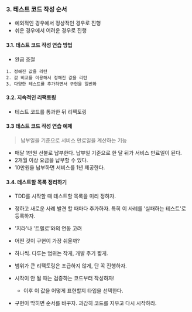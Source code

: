 ### 3. 테스트 코드 작성 순서

- 예외적인 경우에서 정상적인 경우로 진행
- 쉬운 경우에서 어려운 경우로 진행

#### 3.1. 테스트 코드 작성 연습 방법

- 완급 조절

```
1. 정해진 값을 리턴
2. 값 비교를 이용해서 정해진 값을 리턴
3. 다양한 테스트를 추가하면서 구현을 일반화
```
#### 3.2. 지속적인 리팩토링

- 테스트 코드를 통과한 뒤 리팩토링

#### 3.3 테스트 코드 작성 연습 예제

> 납부일을 기준으로 서비스 만료일을 계산하는 기능

- 매달 1만원 선불로 납부한다. 납부일 기준으로 한 달 뒤가 서비스 만료일이 된다.
- 2개월 이상 요금을 납부할 수 있다.
- 10만원을 납부하면 서비스를 1년 제공한다.

#### 3.4. 테스트할 목록 정리하기

- TDD를 시작할 때 테스트할 목록을 미리 정하자.
- 정하고 새로운 사례 발견 할 때마다 추가하자. 특히 이 사례를 '실패하는 테스트'로 등록하자.
- '지라'나 '트렐로'와의 연동 고려
- 어떤 것이 구현이 가장 쉬울까?
- 하나씩. 다루는 범위는 작게, 개발 주기 짧게.
- 범위가 큰 리팩토링은 조급하지 않게, 단 꼭 진행하자.

- 시작이 안 될 때는 검증하는 코드부터 작성하자!
  - 이후 이 값을 어떻게 표현할지 타입을 선택한다.
- 구현이 막히면 순서를 바꾸자. 과감히 코드를 지우고 다시 시작하라.